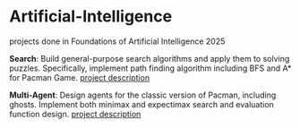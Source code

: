 # Artificial-Intelligence
projects done in Foundations of Artificial Intelligence 2025  
  
**Search**: Build general-purpose search algorithms and apply them to solving puzzles. Specifically, implement path finding algorithm including BFS and A* for Pacman Game. [project description](https://www.csie.ntu.edu.tw/~stchen/teaching/fai25/hw1/hw1.html)  
  
**Multi-Agent**: Design agents for the classic version of Pacman, including ghosts. Implement both minimax and expectimax search and evaluation function design. [project description](https://ntuaislab.github.io/FAI/hw2/hw2_2025.html)  
